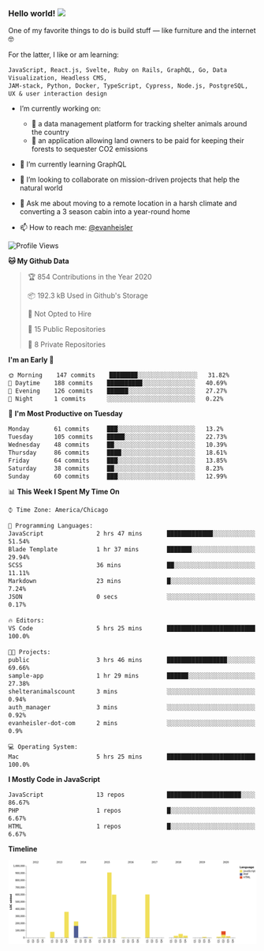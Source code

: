 ### Hello world! <img src="https://media.giphy.com/media/hvRJCLFzcasrR4ia7z/giphy.gif" width="30px">

One of my favorite things to do is build stuff — like furniture and the internet 🤓

For the latter, I like or am learning:

```text
JavaScript, React.js, Svelte, Ruby on Rails, GraphQL, Go, Data Visualization, Headless CMS, 
JAM-stack, Python, Docker, TypeScript, Cypress, Node.js, PostgreSQL, UX & user interaction design
```

- I’m currently working on:
  - 🐶  a data management platform for tracking shelter animals around the country 
  - 🌳  an application allowing land owners to be paid for keeping their forests to sequester CO2 emissions


- 🌱  I’m currently learning GraphQL
- 👯  I’m looking to collaborate on mission-driven projects that help the natural world
- 💬  Ask me about moving to a remote location in a harsh climate and converting a 3 season cabin into a year-round home
- 📫  How to reach me: [@evanheisler](https://twitter.com/evanheisler)

<!--START_SECTION:waka-->
![Profile Views](http://img.shields.io/badge/Profile%20Views-31-blue)

**🐱 My Github Data** 

> 🏆 854 Contributions in the Year 2020
 > 
> 📦 192.3 kB Used in Github's Storage 
 > 
> 🚫 Not Opted to Hire
 > 
> 📜 15 Public Repositories
 > 
> 🔑 8 Private Repositories 

**I'm an Early 🐤** 

```text
🌞 Morning    147 commits    ████████░░░░░░░░░░░░░░░░░   31.82% 
🌆 Daytime    188 commits    ██████████░░░░░░░░░░░░░░░   40.69% 
🌃 Evening    126 commits    ██████░░░░░░░░░░░░░░░░░░░   27.27% 
🌙 Night      1 commits      ░░░░░░░░░░░░░░░░░░░░░░░░░   0.22%

```
📅 **I'm Most Productive on Tuesday** 

```text
Monday       61 commits     ███░░░░░░░░░░░░░░░░░░░░░░   13.2% 
Tuesday      105 commits    █████░░░░░░░░░░░░░░░░░░░░   22.73% 
Wednesday    48 commits     ██░░░░░░░░░░░░░░░░░░░░░░░   10.39% 
Thursday     86 commits     ████░░░░░░░░░░░░░░░░░░░░░   18.61% 
Friday       64 commits     ███░░░░░░░░░░░░░░░░░░░░░░   13.85% 
Saturday     38 commits     ██░░░░░░░░░░░░░░░░░░░░░░░   8.23% 
Sunday       60 commits     ███░░░░░░░░░░░░░░░░░░░░░░   12.99%

```


📊 **This Week I Spent My Time On** 

```text
⌚︎ Time Zone: America/Chicago

💬 Programming Languages: 
JavaScript               2 hrs 47 mins       █████████████░░░░░░░░░░░░   51.54% 
Blade Template           1 hr 37 mins        ███████░░░░░░░░░░░░░░░░░░   29.94% 
SCSS                     36 mins             ██░░░░░░░░░░░░░░░░░░░░░░░   11.11% 
Markdown                 23 mins             █░░░░░░░░░░░░░░░░░░░░░░░░   7.24% 
JSON                     0 secs              ░░░░░░░░░░░░░░░░░░░░░░░░░   0.17%

🔥 Editors: 
VS Code                  5 hrs 25 mins       █████████████████████████   100.0%

🐱‍💻 Projects: 
public                   3 hrs 46 mins       █████████████████░░░░░░░░   69.66% 
sample-app               1 hr 29 mins        ██████░░░░░░░░░░░░░░░░░░░   27.38% 
shelteranimalscount      3 mins              ░░░░░░░░░░░░░░░░░░░░░░░░░   0.94% 
auth_manager             3 mins              ░░░░░░░░░░░░░░░░░░░░░░░░░   0.92% 
evanheisler-dot-com      2 mins              ░░░░░░░░░░░░░░░░░░░░░░░░░   0.9%

💻 Operating System: 
Mac                      5 hrs 25 mins       █████████████████████████   100.0%

```

**I Mostly Code in JavaScript** 

```text
JavaScript               13 repos            █████████████████████░░░░   86.67% 
PHP                      1 repos             █░░░░░░░░░░░░░░░░░░░░░░░░   6.67% 
HTML                     1 repos             █░░░░░░░░░░░░░░░░░░░░░░░░   6.67%

```


**Timeline**

![Chart not found](https://github.com/evanheisler/evanheisler/blob/master/charts/bar_graph.png) 


<!--END_SECTION:waka-->

